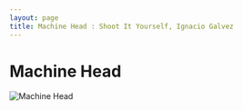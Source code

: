 ```yaml
---
layout: page
title: Machine Head : Shoot It Yourself, Ignacio Galvez
---
```


# Machine Head

![Machine Head](http://assets.farmhouse.co/publishing/1-shoot-it-yourself/images/machine-head-1.jpg)
